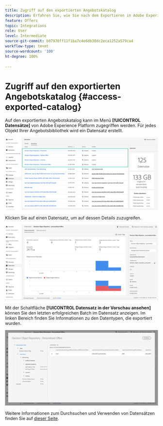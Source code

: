 ```yaml
---
title: Zugriff auf den exportierten Angebotskatalog
description: Erfahren Sie, wie Sie nach dem Exportieren in Adobe Experience Platform auf den Angebotskatalog zugreifen können.
feature: Offers
topic: Integrations
role: User
level: Intermediate
source-git-commit: b07970ff11f1ba7c4e6db30dc2eca1252a579ca4
workflow-type: tm+mt
source-wordcount: '100'
ht-degree: 100%

---
```


# Zugriff auf den exportierten Angebotskatalog {#access-exported-catalog}

Auf den exportierten Angebotskatalog kann im Menü **[!UICONTROL Datensätze]** von Adobe Experience Platform zugegriffen werden. Für jedes Objekt Ihrer Angebotsbibliothek wird ein Datensatz erstellt.

![](../../assets/datasets-list.png)

Klicken Sie auf einen Datensatz, um auf dessen Details zuzugreifen.

![](../../assets/dataset-activity.png)

Mit der Schaltfläche **[!UICONTROL Datensatz in der Vorschau ansehen]** können Sie den letzten erfolgreichen Batch im Datensatz anzeigen. Im linken Bereich finden Sie Informationen zu den Datentypen, die exportiert wurden.

![](../../assets/dataset-preview.png)

Weitere Informationen zum Durchsuchen und Verwenden von Datensätzen finden Sie auf [dieser Seite](../../get-started-datasets.md).
